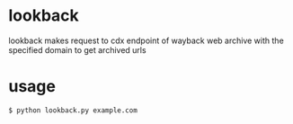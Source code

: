 # lookback
lookback makes request to cdx endpoint of wayback web archive with the specified domain to get archived urls

# usage

` $ python lookback.py example.com `

